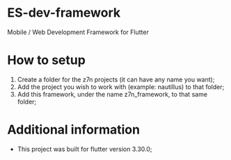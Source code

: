  

# ES-dev-framework
Mobile / Web Development Framework for Flutter


# How to setup

1. Create a folder for the z7n projects (it can have any name you want);
2. Add the project you wish to work with (example: nautillus) to that folder;
3. Add this framework, under the name z7n_framework, to that same folder; 

# Additional information
* This project was built for flutter version 3.30.0;
